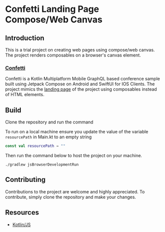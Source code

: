 # Confetti Landing Page Compose/Web Canvas

## Introduction

This is a trial project on creating web pages using compose/web canvas. The project renders composables on a browser's
canvas element.

### [Confetti](https://github.com/joreilly/Confetti)

Confetti is a Kotlin Multiplatform Mobile GraphQL based conference sample built using Jetpack Compose on Android and
SwiftUI for IOS Clients. The project mimics the [landing page](https://confetti-app.dev/) of the project using
composables instead of HTML elements.

## Build

Clone the repository and run the command

To run on a local machine ensure you update the value of the variable `resourcePath` in Main.kt to an empty string

```kotlin
const val resourcePath = ""
```

Then run the command below to host the project on your machine.

```
./gradlew jsBrowserDevelopmentRun
```

## Contributing

Contributions to the project are welcome and highly appreciated. To contribute, simply clone the repository and make
your changes.

## Resources

* [Kotlin/JS](https://kotlinlang.org/docs/js-overview.html)

